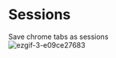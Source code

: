 # Sessions
Save chrome tabs as sessions
<br>
![ezgif-3-e09ce27683](https://user-images.githubusercontent.com/42151354/162585583-c35a0b64-7632-470a-89b9-c5282714d5de.gif)

